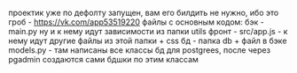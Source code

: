проектик уже по дефолту запущен, вам его билдить не нужно, ибо это гроб - https://vk.com/app53519220
файлы с основным кодом:
бэк - main.py ну и к нему идут зависимости из папки utils
фронт - src/app.js - к нему идут другие файлы из этой папки + css
бд - папка db + файл в бэке models.py - там написаны все классы бд для postgrees, после через pgadmin создаются сами бдшки по этим классам
